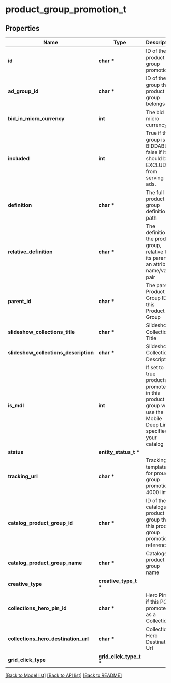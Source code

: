 # product_group_promotion_t

## Properties
Name | Type | Description | Notes
------------ | ------------- | ------------- | -------------
**id** | **char \*** | ID of the product group promotion. | [optional] 
**ad_group_id** | **char \*** | ID of the ad group the product group belongs to. | [optional] 
**bid_in_micro_currency** | **int** | The bid in micro currency. | [optional] 
**included** | **int** | True if the group is BIDDABLE, false if it should be EXCLUDED from serving ads. | [optional] 
**definition** | **char \*** | The full product group definition path | [optional] 
**relative_definition** | **char \*** | The definition of the product group, relative to its parent - an attribute name/value pair | [optional] 
**parent_id** | **char \*** | The parent Product Group ID of this Product Group | [optional] 
**slideshow_collections_title** | **char \*** | Slideshow Collections Title | [optional] 
**slideshow_collections_description** | **char \*** | Slideshow Collections Description | [optional] 
**is_mdl** | **int** | If set to true products promoted in this product group will use the Mobile Deep Link specified in your catalog | [optional] 
**status** | **entity_status_t \*** |  | [optional] 
**tracking_url** | **char \*** | Tracking template for proudct group promotions. 4000 limit | [optional] 
**catalog_product_group_id** | **char \*** | ID of the catalogs product group that this product group promotion references | [optional] 
**catalog_product_group_name** | **char \*** | Catalogs product group name | [optional] 
**creative_type** | **creative_type_t \*** |  | [optional] 
**collections_hero_pin_id** | **char \*** | Hero Pin ID if this PG is promoted as a Collection | [optional] 
**collections_hero_destination_url** | **char \*** | Collections Hero Destination Url | [optional] 
**grid_click_type** | **grid_click_type_t \*** |  | [optional] 

[[Back to Model list]](../README.md#documentation-for-models) [[Back to API list]](../README.md#documentation-for-api-endpoints) [[Back to README]](../README.md)


